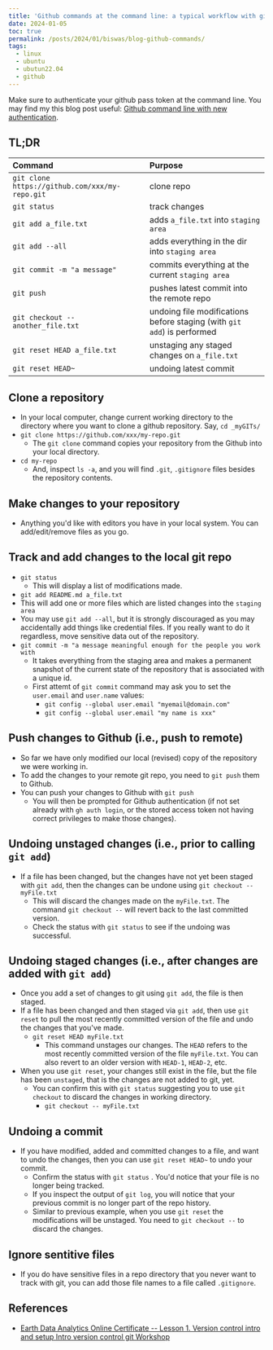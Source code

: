 ```yaml
---
title: 'Github commands at the command line: a typical workflow with github'
date: 2024-01-05
toc: true
permalink: /posts/2024/01/biswas/blog-github-commands/
tags:
  - linux
  - ubuntu
  - ubutun22.04
  - github
---
```


Make sure to authenticate your github pass token at the command line. You may find my this blog post useful: [Github command line with new authentication](/posts/2024/01/biswas/blog-github-command-line-with-new-authentication/).

## TL;DR

| Command      | Purpose | 
| :---        |    :---   | 
| `git clone https://github.com/xxx/my-repo.git`     | clone repo       | 
| `git status`   | track changes        |
| `git add a_file.txt` | adds `a_file.txt` into `staging area` |
| `git add --all` | adds everything in the dir into `staging area` |
| `git commit -m "a message"` | commits everything at the current `staging area` |
| `git push` | pushes latest commit into the remote repo |
| `git checkout -- another_file.txt` | undoing file modifications before staging (with `git add`) is performed |
| `git reset HEAD a_file.txt` | unstaging any staged changes on `a_file.txt` |
| `git reset HEAD~` | undoing latest commit |


## Clone a repository
* In your local computer, change current working directory to the directory where you want to clone a github repository. Say, `cd _myGITs/`
* `git clone https://github.com/xxx/my-repo.git`
  * The `git clone` command copies your repository from the Github into your local directory.
* `cd my-repo`
  * And, inspect `ls -a`, and you will find `.git`, `.gitignore` files besides the repository contents.

## Make changes to your repository
* Anything you'd like with editors you have in your local system. You can add/edit/remove files as you go.

## Track and add changes to the local git repo
* `git status`
  * This will display a list of modifications made.
*  `git add README.md a_file.txt`
  * This will add one or more files which are listed changes into the `staging area`
  * You may use `git add --all`, but it is strongly discouraged as you may accidentally add things like credential files. If you really want to do it regardless, move sensitive data out of the repository.
* `git commit -m "a message meaningful enough for the people you work with`
  * It takes everything from the staging area and makes a permanent snapshot of the current state of the repository that is associated with a unique id.
  * First attemt of `git commit` command may ask you to set the `user.email` and `user.name` values:
    * `git config --global user.email "myemail@domain.com"`
    * `git config --global user.email "my name is xxx"`

## Push changes to Github (i.e., push to remote)
* So far we have only modified our local (revised) copy of the repository we were working in.
* To add the changes to your remote git repo, you need to `git push` them to Github.
* You can push your changes to Github with `git push`
  * You will then be prompted for Github authentication (if not set already with `gh auth login`, or the stored access token not having correct privileges to make those changes).

## Undoing unstaged changes (i.e., prior to calling `git add`)
* If a file has been changed, but the changes have not yet been staged with `git add`, then the changes can be undone using `git checkout -- myFile.txt`
  * This will discard the changes made on the `myFile.txt`. The command `git checkout --` will revert back to the last committed version.
  * Check the status with `git status` to see if the undoing was successful.

## Undoing staged changes (i.e., after changes are added with `git add`)
* Once you add a set of changes to git using `git add`, the file is then staged.
* If a file has been changed and then staged via `git add`, then use `git reset` to pull the most recently committed version of the file and undo the changes that you've made.
  * `git reset HEAD myFile.txt`
    * This command unstages our changes. The `HEAD` refers to the most recently committed version of the file `myFile.txt`. You can also revert to an older version with `HEAD-1`, `HEAD-2`, etc.
* When you use `git reset`, your changes still exist in the file, but the file has been `unstaged`, that is the changes are not added to git, yet.
  * You can confirm this with `git status` suggesting you to use `git checkout` to discard the changes in working directory.
    * `git checkout -- myFile.txt`

## Undoing a commit
* If you have modified, added and committed changes to a file, and want to undo the changes, then you can use `git reset HEAD~` to undo your commit.
  * Confirm the status with `git status` . You'd notice that your file is no longer being tracked.
  * If you inspect the output of `git log`, you will notice that your previous commit is no longer part of the repo history.
  * Similar to previous example, when you use `git reset` the modifications will be unstaged. You need to `git checkout --` to discard the changes.

## Ignore sentitive files
* If you do have sensitive files in a repo directory that you never want to track with git, you can add those file names to a file called `.gitignore`.

## References
* [Earth Data Analytics Online Certificate -- Lesson 1. Version control intro and setup Intro version control git Workshop](https://www.earthdatascience.org/workshops/intro-version-control-git/)
